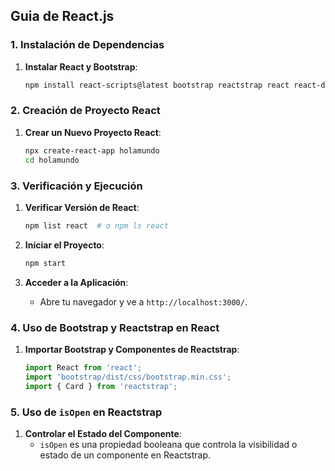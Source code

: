 ## Guia de React.js

### 1. Instalación de Dependencias

1. **Instalar React y Bootstrap**:
    ```sh
    npm install react-scripts@latest bootstrap reactstrap react react-dom --save
    ```

### 2. Creación de Proyecto React

1. **Crear un Nuevo Proyecto React**:
    ```sh
    npx create-react-app holamundo
    cd holamundo
    ```

### 3. Verificación y Ejecución

1. **Verificar Versión de React**:
    ```sh
    npm list react  # o npm ls react
    ```

2. **Iniciar el Proyecto**:
    ```sh
    npm start
    ```

3. **Acceder a la Aplicación**:
    - Abre tu navegador y ve a `http://localhost:3000/`.

### 4. Uso de Bootstrap y Reactstrap en React

1. **Importar Bootstrap y Componentes de Reactstrap**:
    ```javascript
    import React from 'react';
    import 'bootstrap/dist/css/bootstrap.min.css';
    import { Card } from 'reactstrap';
    ```

### 5. Uso de `isOpen` en Reactstrap

1. **Controlar el Estado del Componente**:
    - `isOpen` es una propiedad booleana que controla la visibilidad o estado de un componente en Reactstrap.

